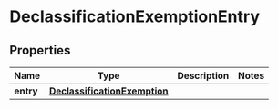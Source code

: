 
# DeclassificationExemptionEntry

## Properties
Name | Type | Description | Notes
------------ | ------------- | ------------- | -------------
**entry** | [**DeclassificationExemption**](DeclassificationExemption.md) |  | 



